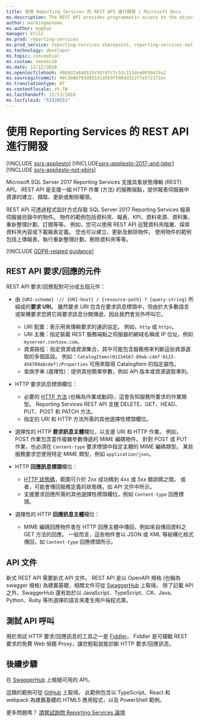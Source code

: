 ```yaml
---
title: 使用 Reporting Services 的 REST API 進行開發 | Microsoft Docs
ms.description: The REST API provides programmatic access to the objects in a SQL Server 2017 Reporting Services report server catalog.
author: markingmyname
ms.author: maghan
manager: kfile
ms.prod: reporting-services
ms.prod_service: reporting-services-sharepoint, reporting-services-native
ms.technology: developer
ms.topic: conceptual
ms.custom: seodec18
ms.date: 12/12/2018
ms.openlocfilehash: 498432a84d523c597d7c7c52c151dce003047ba2
ms.sourcegitcommit: 40c3b86793d91531a919f598dd312f7e572171ec
ms.translationtype: HT
ms.contentlocale: zh-TW
ms.lasthandoff: 12/13/2018
ms.locfileid: "53328551"
---
```

# <a name="develop-with-the-rest-apis-for-reporting-services"></a>使用 Reporting Services 的 REST API 進行開發

[!INCLUDE [ssrs-appliesto](../../includes/ssrs-appliesto.md)] [!INCLUDE[ssrs-appliesto-2017-and-later](../../includes/ssrs-appliesto-2017-and-later.md)] [!INCLUDE [ssrs-appliesto-not-pbirs](../../includes/ssrs-appliesto-not-pbirs.md)]

Microsoft SQL Server 2017 Reporting Services 支援具象狀態傳輸 (REST) API。 REST API 是支援一組 HTTP 作業 (方法) 的服務端點，提供報表伺服器中資源的建立、擷取、更新或刪除權限。

REST API 可透過程式設計方式存取 SQL Server 2017 Reporting Services 報表伺服器目錄中的物件。 物件的範例包括資料夾、報表、KPI、資料來源、資料集、重新整理計劃、訂閱等等。 例如，您可以使用 REST API 巡覽資料夾階層、探索資料夾內容或下載報表定義。 您也可以建立、更新及刪除物件。 使用物件的範例包括上傳報表、執行重新整理計劃、刪除資料夾等等。

[!INCLUDE [GDPR-related guidance](../../includes/gdpr-hybrid-note.md)]

## <a name="components-of-a-rest-api-requestresponse"></a>REST API 要求/回應的元件

REST API 要求/回應配對可分成五個元件：

* 由 `{URI-scheme} :// {URI-host} / {resource-path} ? {query-string}` 所組成的**要求 URI**。 雖然要求 URI 包含在要求訊息標頭中，但由於大多數語言或架構要求您將它與要求訊息分開傳遞，因此我們會另外呼叫它。

    * URI 配置：表示用來傳輸要求的通訊協定。 例如，`http` 或 `https`。
    * URI 主機：指定裝載 REST 服務端點之伺服器的網域名稱或 IP 位址，例如 `myserver.contoso.com`。
    * 資源路徑：指定資源或資源集合，其中可能包含服務用來判斷這些資源選取的多個區段。 例如：`CatalogItems(01234567-89ab-cdef-0123-456789abcdef)/Properties` 可用來取得 CatalogItem 的指定屬性。
    * 查詢字串 (選擇性)：提供其他簡單參數，例如 API 版本或資源選取準則。

* HTTP 要求訊息標頭欄位：

    * 必要的 [HTTP 方法](https://www.w3.org/Protocols/rfc2616/rfc2616-sec9.html) (也稱為作業或動詞)，這會告知服務所要求的作業類型。 Reporting Services REST API 支援 DELETE、GET、HEAD、PUT、POST 和 PATCH 方法。
    * 指定的 URI 和 HTTP 方法所需的其他選擇性標頭欄位。

* 選擇性的 HTTP **要求訊息主體**欄位，以支援 URI 和 HTTP 作業。 例如，POST 作業包含當作複雜參數傳遞的 MIME 編碼物件。 針對 POST 或 PUT 作業，也必須在 `Content-type` 要求標頭中指定主體的 MIME 編碼類型。 某些服務要求您使用特定 MIME 類型，例如 `application/json`。

* HTTP **回應訊息標頭**欄位：

    * [HTTP 狀態碼](https://www.w3.org/Protocols/HTTP/HTRESP.html)，範圍可介於 2xx 成功碼到 4xx 或 5xx 錯誤碼之間。 或者，可能會傳回服務定義的狀態碼，如 API 文件中所示。
    * 支援要求回應所需的其他選擇性標頭欄位，例如 `Content-type` 回應標頭。

* 選擇性的 HTTP **回應訊息主體**欄位：

    * MIME 編碼回應物件會在 HTTP 回應主體中傳回，例如來自傳回資料之 GET 方法的回應。 一般而言，這些物件會以 JSON 或 XML 等結構化格式傳回，如 `Content-type` 回應標頭所示。

## <a name="api-documentation"></a>API 文件

新式 REST API 需要新式 API 文件。 REST API 是以 OpenAPI 規格 (也稱為 swagger 規格) 為建置基礎，相關文件可從 [SwaggerHub](https://app.swaggerhub.com/api/microsoft-rs/SSRS/2.0) 上取得。 除了記載 API 之外，SwaggerHub 還有助於以 JavaScript、TypeScript、C#、Java、Python、Ruby 等所選擇的語言來產生用戶端程式庫。

## <a name="testing-api-calls"></a>測試 API 呼叫

用於測試 HTTP 要求/回應訊息的工具之一是 [Fiddler](https://www.telerik.com/fiddler)。 Fiddler 是可攔截 REST 要求的免費 Web 偵錯 Proxy，讓您輕鬆就能診斷 HTTP 要求/回應訊息。

## <a name="next-steps"></a>後續步驟

在 [SwaggerHub](https://app.swaggerhub.com/api/microsoft-rs/SSRS/2.0) 上檢閱可用的 API。

這類的範例可從 [GitHub](https://github.com/Microsoft/Reporting-Services) 上取得。 此範例包含以 TypeScript、React 和 webpack 為建置基礎的 HTML5 應用程式，以及 PowerShell 範例。

更多問題嗎？ [請嘗試詢問 Reporting Services 論壇](https://go.microsoft.com/fwlink/?LinkId=620231)
